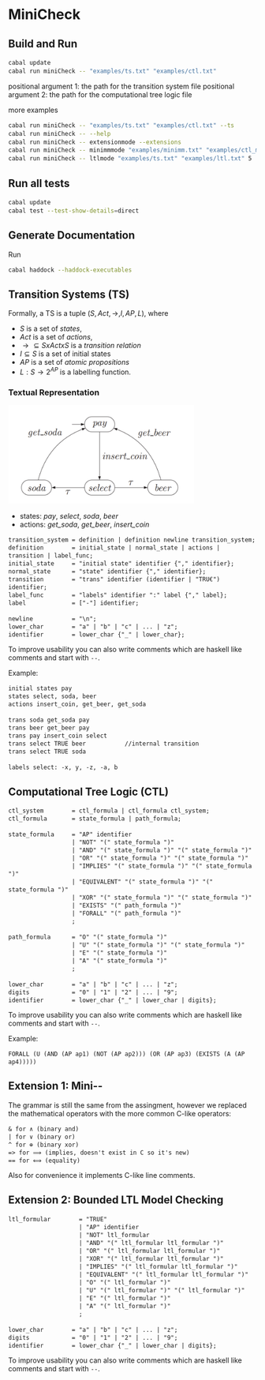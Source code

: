 # MiniCheck

## Build and Run

```bash
cabal update
cabal run miniCheck -- "examples/ts.txt" "examples/ctl.txt"
```

positional argument 1: the path for the transition system file
positional argument 2: the path for the computational tree logic file

more examples

```bash
cabal run miniCheck -- "examples/ts.txt" "examples/ctl.txt" --ts
cabal run miniCheck -- --help
cabal run miniCheck -- extensionmode --extensions
cabal run miniCheck -- minimmmode "examples/minimm.txt" "examples/ctl_minimm.txt"
cabal run miniCheck -- ltlmode "examples/ts.txt" "examples/ltl.txt" 5
```

## Run all tests

```bash
cabal update
cabal test --test-show-details=direct
```

## Generate Documentation

Run

```bash
cabal haddock --haddock-executables
```

## Transition Systems (TS)

Formally, a TS is a tuple $(S, Act, \to, I, AP, L)$, where

- $S$ is a set of _states_,
- $Act$ is a set of _actions_,
- $\to \subseteq S x Act x S$ is a _transition relation_
- $I \subseteq S$ is a set of initial states
- $AP$ is a set of _atomic propositions_
- $L : S \to 2^{AP}$ is a labelling function.

### Textual Representation

![TS example image](ts_example.png)

- states: _pay_, _select_, _soda_, _beer_
- actions: _get_soda_, _get_beer_, _insert_coin_

```ebnf
transition_system = definition | definition newline transition_system;
definition        = initial_state | normal_state | actions | transition | label_func;
initial_state     = "initial state" identifier {"," identifier};
normal_state      = "state" identifier {"," identifier};
transition        = "trans" identifier (identifier | "TRU€") identifier;
label_func        = "labels" identifier ":" label {"," label};
label             = ["-"] identifier;

newline           = "\n";
lower_char        = "a" | "b" | "c" | ... | "z";
identifier        = lower_char {"_" | lower_char};
```

To improve usability you can also write comments which are haskell like comments
and start with `--`.

Example:

```
initial states pay
states select, soda, beer
actions insert_coin, get_beer, get_soda

tr️ans soda get_soda pay
trans beer get_beer pay
trans pay insert_coin select
trans select TRUE beer           //internal transition
trans select TRUE soda

labels select: -x, y, -z, -a, b
```

## Computational Tree Logic (CTL)

```ebnf
ctl_system        = ctl_formula | ctl_formula ctl_system;
ctl_formula       = state_formula | path_formula;

state_formula     = "AP" identifier
                  | "NOT" "(" state_formula ")"
                  | "AND" "(" state_formula ")" "(" state_formula ")"
                  | "OR" "(" state_formula ")" "(" state_formula ")"
                  | "IMPLIES" "(" state_formula ")" "(" state_formula ")"
                  | "EQUIVALENT" "(" state_formula ")" "(" state_formula ")"
                  | "XOR" "(" state_formula ")" "(" state_formula ")"
                  | "EXISTS" "(" path_formula ")"
                  | "FORALL" "(" path_formula ")"
                  ;

path_formula      = "O" "(" state_formula ")"
                  | "U" "(" state_formula ")" "(" state_formula ")"
                  | "E" "(" state_formula ")"
                  | "A" "(" state_formula ")"
                  ;

lower_char        = "a" | "b" | "c" | ... | "z";
digits            = "0" | "1" | "2" | ... | "9";
identifier        = lower_char {"_" | lower_char | digits};
```

To improve usability you can also write comments which are haskell like comments
and start with `--`.

Example:

```
FORALL (U (AND (AP ap1) (NOT (AP ap2))) (OR (AP ap3) (EXISTS (A (AP ap4)))))
```

## Extension 1: Mini--

The grammar is still the same from the assingment, however we replaced the
mathematical operators with the more common C-like operators:

```
& for ∧ (binary and)
| for ∨ (binary or)
^ for ⊕ (binary xor)
=> for ⟹ (implies, doesn't exist in C so it's new)
== for ⟺ (equality)
```

Also for convenience it implements C-like line comments.

## Extension 2: Bounded LTL Model Checking

```ebnf
ltl_formular        = "TRUE"
                    | "AP" identifier
                    | "NOT" ltl_formular
                    | "AND" "(" ltl_formular ltl_formular ")"
                    | "OR" "(" ltl_formular ltl_formular ")"
                    | "XOR" "(" ltl_formular ltl_formular ")"
                    | "IMPLIES" "(" ltl_formular ltl_formular ")"
                    | "EQUIVALENT" "(" ltl_formular ltl_formular ")"
                    | "O" "(" ltl_formular ")"
                    | "U" "(" ltl_formular ")" "(" ltl_formular ")"
                    | "E" "(" ltl_formular ")"
                    | "A" "(" ltl_formular ")"
                    ;

lower_char        = "a" | "b" | "c" | ... | "z";
digits            = "0" | "1" | "2" | ... | "9";
identifier        = lower_char {"_" | lower_char | digits};
```

To improve usability you can also write comments which are haskell like comments
and start with `--`.